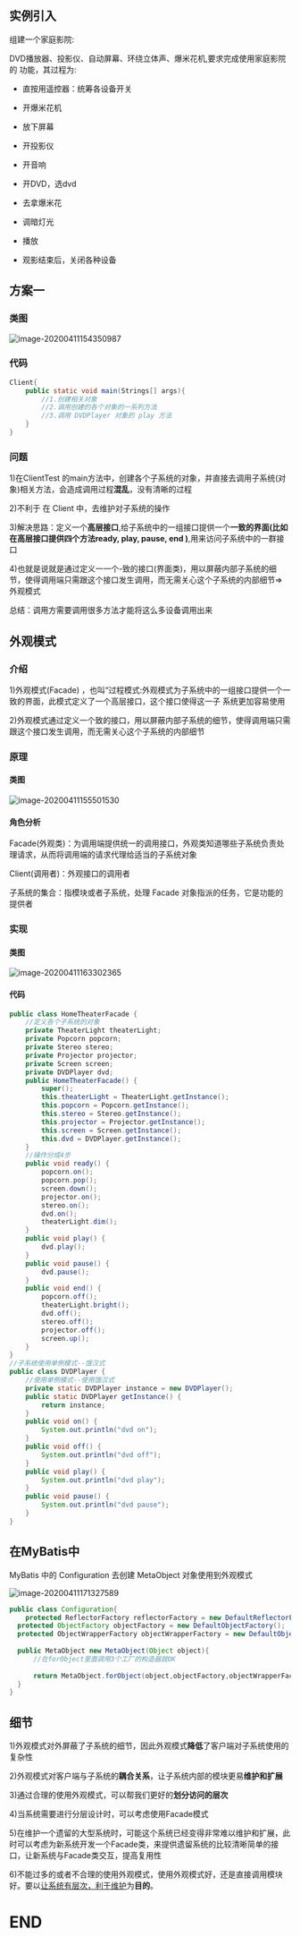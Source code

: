 ## 实例引入

组建一个家庭影院:

DVD播放器、投影仪、自动屏幕、环绕立体声、爆米花机,要求完成使用家庭影院的
功能，其过程为:

* 直按用遥控器：统筹各设备开关

* 开爆米花机

* 放下屏幕

* 开投影仪

* 开音响

* 开DVD，选dvd

* 去拿爆米花

* 调暗灯光

* 播放

* 观影结束后，关闭各种设备

## 方案一

### 类图

![image-20200411154350987](E:\Desktop\note\Java设计模式\2.正文\10.外观模式.assets\image-20200411154350987.png)

### 代码

```java
Client{
    public static void main(Strings[] args){
        //1.创建相关对象
        //2.调用创建的各个对象的一系列方法
        //3.调用 DVDPlayer 对象的 play 方法
    }
}
```

### 问题

1)在ClientTest 的main方法中，创建各个子系统的对象，并直接去调用子系统(对象)相关方法，会造成调用过程**混乱**，没有清晰的过程

2)不利于 在 Client 中，去维护对子系统的操作

3)解决思路：定义一个**高层接口**,给子系统中的一组接口提供一个**一致的界面(比如在高层接口提供四个方法ready, play, pause, end )**,用来访问子系统中的一群接口

4)也就是说就是通过定义一一个-致的接口(界面类)，用以屏蔽内部子系统的细节，使得调用端只需跟这个接口发生调用，而无需关心这个子系统的内部细节=> 外观模式

总结：调用方需要调用很多方法才能将这么多设备调用出来



## 外观模式

### 介绍

1)外观模式(Facade) ，也叫“过程模式:外观模式为子系统中的一组接口提供一个一致的界面，此模式定义了一个高层接口，这个接口使得这一子 系统更加容易使用

2)外观模式通过定义一个致的接口，用以屏蔽内部子系统的细节，使得调用端只需跟这个接口发生调用，而无需关心这个子系统的内部细节

### 原理

#### 类图

![image-20200411155501530](E:\Desktop\note\Java设计模式\2.正文\10.外观模式.assets\image-20200411155501530.png)

#### 角色分析

Facade(外观类)：为调用端提供统一的调用接口，外观类知道哪些子系统负责处理请求，从而将调用端的请求代理给适当的子系统对象

Client(调用者)：外观接口的调用者

子系统的集合：指模块或者子系统，处理 Facade 对象指派的任务，它是功能的提供者



### 实现

#### 类图



![image-20200411163302365](E:\Desktop\note\Java设计模式\2.正文\10.外观模式.assets\image-20200411163302365.png)





#### 代码

```java
public class HomeTheaterFacade {
    //定义各个子系统的对象
    private TheaterLight theaterLight;
    private Popcorn popcorn;
    private Stereo stereo;
    private Projector projector;
    private Screen screen;
    private DVDPlayer dvd;
    public HomeTheaterFacade() {
        super();
        this.theaterLight = TheaterLight.getInstance();
        this.popcorn = Popcorn.getInstance();
        this.stereo = Stereo.getInstance();
        this.projector = Projector.getInstance();
        this.screen = Screen.getInstance();
        this.dvd = DVDPlayer.getInstance();
    }
    //操作分成4步
    public void ready() {
        popcorn.on();
        popcorn.pop();
        screen.down();
        projector.on();
        stereo.on();
        dvd.on();
        theaterLight.dim();
    }
    public void play() {
        dvd.play();
    }
    public void pause() {
        dvd.pause();
    }
    public void end() {
        popcorn.off();
        theaterLight.bright();
        dvd.off();
        stereo.off();
        projector.off();
        screen.up();
    }
}
//子系统使用单例模式--饿汉式
public class DVDPlayer {
    //使用单例模式--使用饿汉式
    private static DVDPlayer instance = new DVDPlayer();
    public static DVDPlayer getInstance() {
        return instance;
    }
    public void on() {
        System.out.println("dvd on");
    }
    public void off() {
        System.out.println("dvd off");
    }
    public void play() {
        System.out.println("dvd play");
    }
    public void pause() {
        System.out.println("dvd pause");
    }
}
```

## 在MyBatis中



MyBatis 中的 Configuration 去创建 MetaObject 对象使用到外观模式

![image-20200411171327589](E:\Desktop\note\Java设计模式\2.正文\10.外观模式.assets\image-20200411171327589.png)



```java
public class Configuration{
    protected ReflectorFactory reflectorFactory = new DefaultReflectorFactory();
  protected ObjectFactory objectFactory = new DefaultObjectFactory();
  protected ObjectWrapperFactory objectWrapperFactory = new DefaultObjectWrapperFactory();
    
  public MetaObject new MetaObject(Object object){
      //在forObject里面调用3个工厂的构造器就OK
      
      return MetaObject.forObject(object,objectFactory,objectWrapperFactory,reflectorFactory);
  }
}
```



## 细节

1)外观模式对外屏蔽了子系统的细节，因此外观模式**降低**了客户端对子系统使用的复杂性

2)外观模式对客户端与子系统的**耦合关系**，让子系统内部的模块更易**维护和扩展**

3)通过合理的使用外观模式，可以帮我们更好的**划分访问的层次**

4)当系统需要进行分层设计时，可以考虑使用Facade模式

5)在维护一个遗留的大型系统时，可能这个系统已经变得非常难以维护和扩展，此时可以考虑为新系统开发一个Facade类，来提供遗留系统的比较清晰简单的接口，让新系统与Facade类交互，提高复用性

6)不能过多的或者不合理的使用外观模式，使用外观模式好，还是直接调用模块好。要以<u>让系统有层次，利于维护</u>为**目的**。



# END



























